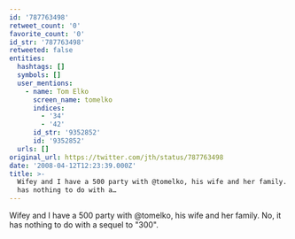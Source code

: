 ```yaml
---
id: '787763498'
retweet_count: '0'
favorite_count: '0'
id_str: '787763498'
retweeted: false
entities:
  hashtags: []
  symbols: []
  user_mentions:
    - name: Tom Elko
      screen_name: tomelko
      indices:
        - '34'
        - '42'
      id_str: '9352852'
      id: '9352852'
  urls: []
original_url: https://twitter.com/jth/status/787763498
date: '2008-04-12T12:23:39.000Z'
title: >-
  Wifey and I have a 500 party with @tomelko, his wife and her family. No, it
  has nothing to do with a…
---
```


Wifey and I have a 500 party with @tomelko, his wife and her family. No, it has nothing to do with a sequel to "300".